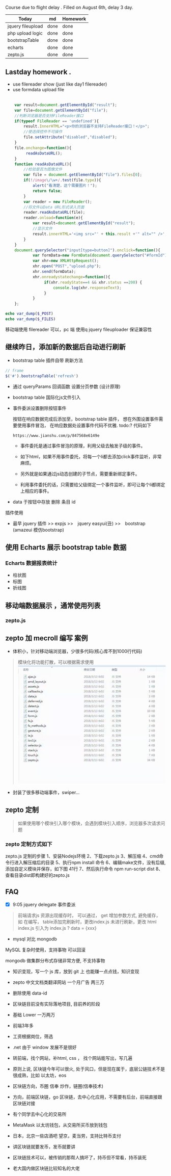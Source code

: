 Course due to flight delay . Filled on August 6th, delay 3 day.


| Today    | md | Homework |
| -------- | -------- | ------ |
| jquery fileupload  |  done     | done  |
| php upload logic  | done     | done  |
| bootstrapTable  | done     | done  |
| echarts  | done     | done  
| zepto.js | done    | done  


## Lastday homework .

- use filereader show (just like day1 filereader)
- use formdata upload file

```js

    var result=document.getElementById("result");
    var file=document.getElementById("file");
    //判断浏览器是否支持FileReader接口
    if(typeof FileReader == 'undefined'){
        result.InnerHTML="<p>你的浏览器不支持FileReader接口！</p>";
        //使选择控件不可操作
        file.setAttribute("disabled","disabled");
    }
    file.onchange=function(){
         readAsDataURL();
    }
    function readAsDataURL(){
        //检验是否为图像文件
        var file = document.getElementById("file").files[0];
        if(!/image\/\w+/.test(file.type)){
            alert("看清楚，这个需要图片！");
            return false;
        }
        var reader = new FileReader();
        //将文件以Data URL形式读入页面
        reader.readAsDataURL(file);
        reader.onload=function(e){
            var result=document.getElementById("result");
            //显示文件
            result.innerHTML='<img src="' + this.result +'" alt="" />';
        }
    }
    document.querySelector("input[type=button]").onclick=function(){
            var formData=new FormData(document.querySelector("#formId"));
            var xhr=new XMLHttpRequest();
            xhr.open("POST","upload.php");
            xhr.send(formData);
            xhr.onreadystatechange=function(){
                 if(xhr.readyState==4 && xhr.status ==200) {
                     console.log(xhr.responseText);
                 }
            }
    };

```

```php
echo var_dump($_POST)
echo var_dump($_FILES)
```

移动端使用 filereader 可以，pc 端 使用q jquery fileuploader 保证兼容性

## 继续昨日，添加新的数据后自动进行刷新

- bootstrap table 插件自带 刷新方法

```js
// frame
$('#').bootstrapTable('refresh')
```

- 通过 queryParams 回调函数 设置分页参数 (设计原理)

- bootstrap table 国际化js文件引入

- 事件委派设置删除按钮事件

  按钮在响应数据完成后添加至，bootstrap table 插件， 想在外围设置事件需要使用事件冒泡， 在响应数据处设置事件代码不优雅. todo:? 代码如下

      https://www.jianshu.com/p/847568e6149e


  - 事件委托是通过事件冒泡的原理，利用父级去触发子级的事件。

  - 如下html，如果不用事件委托，将每一个li都去添加click事件监听，非常麻烦。

  - 另外就是如果通过js动态创建的子节点，需要重新绑定事件。

  - 利用事件委托的话，只需要给父级绑定一个事件监听，即可让每个li都绑定上相应的事件。


- data 于按钮中存放 删除 条目 id


插件使用

- 最早 jquery 插件 >> expjs >>　jquery easyui(丑) >>　bootstrap (amazeui 模仿bootstrap)


## 使用 Echarts 展示 bootstrap table 数据

### Echarts 数据报表统计

- 柱状图
- 标图
- 折线图


## 移动端数据展示 ，通常使用列表

### zepto.js


## zepto 加 mecroll 编写 案例

- 体积小，针对移动端浏览器，少很多代码(核心库不到1000行代码)
> 模块化将功能打散，可以根据需求使用
![zepto](imgs/16/zepto.png)
- 封装了很多移动端事件，swiper...

## zepto 定制
> 如果使用哪个模块引入哪个模块，会遇到模块引入顺序，浏览器多次请求问题

### zepto 定制方式如下

zepto.js 定制的步骤
1、安装Nodejs环境
2、下载zepto.js
3、解压缩
4、cmd命令行进入解压缩后的目录
5、执行npm install 命令
6、编辑make文件，没有后缀,添加自定义模块并保存，如下图 41行
7、然后执行命令 npm run-script dist
8、查看目录dist即构建好的zepto.js


## FAQ

- [x] 9:05 jquery delegate 事件委派


> 前端请求js 资源出现缓存时， 可以通过， get 增加参数方式, 避免缓存， 如
在编写， table添加完刷新时，更改index.js 未进行刷新，更改 html index.js 引入为 index.js ? data = {xxx}

- mysql 对比 mongodb

MySQL 复杂时使用，支持事物 可以回滚

mongodb 做集群分布式存储非常方便, 不支持事物

- 知识变现，写一个 js 库，放到 git 上 也能赚一点点钱，知识变现

- zepto 中文文档类翻译网站 一个月广告 两三万

- 删除使用 data-id

- 区块链目前没有实际落地项目, 目前养的阶段

- 基础 Lower  一万两万

- 前端3年多

- 工资根据岗位，筛选

- .net 由于 window 发展不是很好

- 转前端，找个网站，补html, css ， 找个网站能写出，写几遍

- 原则上说, 区块链今年可以很火, 处于风口，但是现在属于，底层公链技术不是很成熟，比如 以太坊，eos

- 区块链方向，币圈 信奉 炒作，链圈(信奉技术)

- 方向，前端区块链，go 区块链，去中心化应用，不需要有后台，前端直接跟区块链对接

- 有个同学去中心化的交易所

- MetaMask 以太坊钱包，从交易所买币放到钱包

- 日本，北京一些店酒吧 望京，麦当劳，支持比特币支付

- 讲区块链就要发币，发币就要讲

- 区块链技术可以，被传销的那帮人搞坏了，持币但不常看，持币装死

- 老大国内做区块链比较知名的大佬
